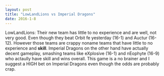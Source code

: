 ```yaml
---
layout: post
title: "LowLandLions vs Imperial Dragons"
date: 2016-1-8
---
```


LowLandLions: 
Their new team has little to no experience and are well, not very good. Even though they beat Orbit fe yesterday (16-1) and Auctur (16-12).
However those teams are crappy noname teams that have little to no experience and **skill**. 
Imperial Dragons on the other hand have actually decent gameplay, smashing teams like eXplosive (16-1) and nEophyte (16-9) who actaully have skill and wins overall.
This game is a no brainer and I suggest a HIGH bet on Imperial Dragons even though the odds are probably crap.
